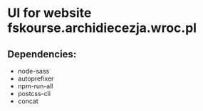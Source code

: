 # UI for website fskourse.archidiecezja.wroc.pl

## Dependencies: 

- node-sass
- autoprefixer
- npm-run-all
- postcss-cli
- concat